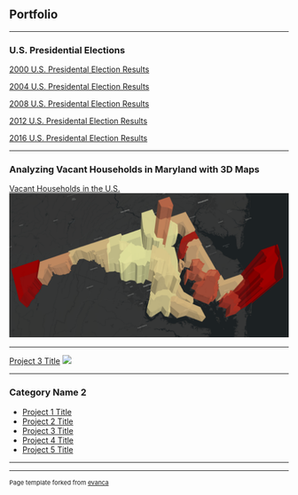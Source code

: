 ## Portfolio

---

### U.S. Presidential Elections
[2000 U.S. Presidental Election Results](US_Elections/Presidential/2000/index.md)

[2004 U.S. Presidental Election Results](US_Elections/Presidential/2004/index.md)

[2008 U.S. Presidental Election Results](US_Elections/Presidential/2006/index.md)

[2012 U.S. Presidental Election Results](US_Elections/Presidential/2012/index.md)

[2016 U.S. Presidental Election Results](US_Elections/Presidential/2016/Web_Map/index.html)


---
### Analyzing Vacant Households in Maryland with 3D Maps
[Vacant Households in the U.S.](/Vacant_Houses_Project/index.html)
<img src= "Vacant_Houses_Project/Images/3D_Vacant_House_Map.PNG"/>

---
[Project 3 Title](http://example.com/)
<img src="images/dummy_thumbnail.jpg?raw=true"/>

---

### Category Name 2

- [Project 1 Title](http://example.com/)
- [Project 2 Title](http://example.com/)
- [Project 3 Title](http://example.com/)
- [Project 4 Title](http://example.com/)
- [Project 5 Title](http://example.com/)

---




---
<p style="font-size:11px">Page template forked from <a href="https://github.com/evanca/quick-portfolio">evanca</a></p>
<!-- Remove above link if you don't want to attibute -->
